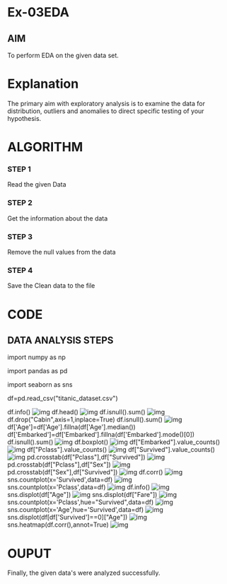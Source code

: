 # Ex-03EDA

## AIM
To perform EDA on the given data set. 

# Explanation
The primary aim with exploratory analysis is to examine the data for distribution, outliers and 
anomalies to direct specific testing of your hypothesis.
 

# ALGORITHM
### STEP 1
Read the given Data
### STEP 2
Get the information about the data
### STEP 3
Remove the null values from the data
### STEP 4
Save the Clean data to the file


# CODE
## DATA ANALYSIS STEPS
import numpy as np

import pandas as pd

import seaborn as sns

df=pd.read_csv("titanic_dataset.csv")

df.info()
![img](Screenshot%202022-04-08%20203550.png)
df.head()
![img](op2.png)
df.isnull().sum()
![img](op3.png)
df.drop("Cabin",axis=1,inplace=True)
df.isnull().sum()
![img](op4.png)
df['Age']=df['Age'].fillna(df['Age'].median())
df['Embarked']=df['Embarked'].fillna(df['Embarked'].mode()[0])
df.isnull().sum()
![img](op5.png)
df.boxplot()
![img](op6.png)
df["Embarked"].value_counts()
![img](op7.png)
df["Pclass"].value_counts()
![img](op8.png)
df["Survived"].value_counts()
![img](op9.png)
pd.crosstab(df["Pclass"],df["Survived"])
![img](op10.png)
pd.crosstab(df["Pclass"],df["Sex"])
![img](op11.png)
pd.crosstab(df["Sex"],df["Survived"])
![img](op12.png)
df.corr()
![img](op13.png)
sns.countplot(x='Survived',data=df)
![img](op14.png)
sns.countplot(x='Pclass',data=df)
![img](op15.png)
df.info()
![img](op16.png)
sns.displot(df["Age"])
![img](op17.png)
sns.displot(df["Fare"])
![img](op18.png)
sns.countplot(x='Pclass',hue="Survived",data=df)
![img](op19.png)
sns.countplot(x='Age',hue='Survived',data=df)
![img](op20.png)
sns.displot(df[df['Survived']==0]["Age"])
![img](op21.png)
sns.heatmap(df.corr(),annot=True)
![img](op22.png)
# OUPUT
Finally, the given data's were analyzed successfully.